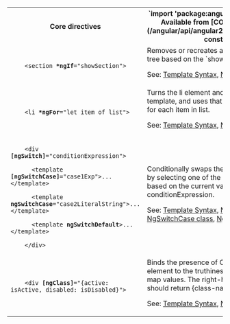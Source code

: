 <table id="core-directives">

<tr>
  <th>Core directives</th>
  <th markdown="1">
  `import 'package:angular2/angular2.dart';`
  Available from [CORE_DIRECTIVES](/angular/api/angular2/CORE_DIRECTIVES-constant)
  </th>
</tr>

<tr>
  <td class="nowrap"><code class="prettyprint lang-html">
    &lt;section <b>*ngIf</b>="showSection">
  </code></td>
  <td markdown="1">
  Removes or recreates a portion of the DOM tree based on the `showSection` expression.

  See: [Template Syntax](/angular/guide/template-syntax),
  [NgIf class](/angular/api/angular2/NgIf-class)
  </td>
</tr>

<tr>
  <td class="nowrap"><code class="prettyprint lang-html">
    &lt;li <b>*ngFor</b>="let item of list">
  </code></td>
  <td markdown="1">
  Turns the li element and its contents into a template, and uses that to instantiate a view for each item in list.

  See: [Template Syntax](/angular/guide/template-syntax),
  [NgFor class](/angular/api/angular2/NgFor-class)
  </td>
</tr>

<tr>
  <td class="nowrap"><code class="prettyprint lang-html">
    &lt;div <b>[ngSwitch]</b>="conditionExpression"><br>
    &nbsp;&nbsp;&lt;template <b>[ngSwitchCase]</b>="case1Exp">...&lt;/template><br>
    &nbsp;&nbsp;&lt;template <b>ngSwitchCase</b>="case2LiteralString">...&lt;/template><br>
    &nbsp;&nbsp;&lt;template <b>ngSwitchDefault</b>>...&lt;/template><br>
    &lt;/div>
  </code></td>
  <td markdown="1">
  Conditionally swaps the contents of the div by selecting one of the embedded templates based on the current value of conditionExpression.

  See: [Template Syntax](/angular/guide/template-syntax),
  [NgSwitch class](/angular/api/angular2/NgSwitch-class),
  [NgSwitchCase class](/angular/api/angular2/NgSwitchWhen-class),
  [NgSwitchDefault class](/angular/api/angular2/NgSwitchDefault-class)
  </td>
</tr>

<tr>
  <td class="nowrap"><code class="prettyprint lang-html">
    &lt;div <b>[ngClass]</b>="{active: isActive, disabled: isDisabled}">
  </code></td>
  <td markdown="1">
  Binds the presence of CSS classes on the element to the truthiness of the associated map values. The right-hand expression should return {class-name: true/false} map.

  See: [Template Syntax](/angular/guide/template-syntax),
  [NgClass class](/angular/api/angular2/NgClass-class)
  </td>
</tr>

</table>

<!-- TODO: Why isn't NgStyle in here or in the TS cheat sheet? -->
